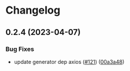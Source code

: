 # Changelog

## 0.2.4 (2023-04-07)


### Bug Fixes

* update generator dep axios ([#121](https://github.com/marianfoo/ui5-cc-excelUpload/issues/121)) ([00a3a48](https://github.com/marianfoo/ui5-cc-excelUpload/commit/00a3a48c9bd341fde061739a9d97bf73eb22cf27))
